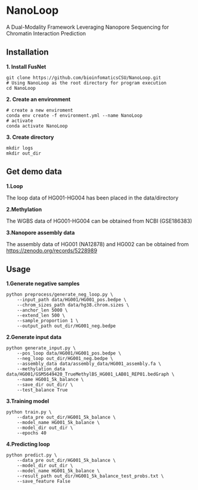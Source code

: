 # NanoLoop
A Dual-Modality Framework Leveraging Nanopore Sequencing for Chromatin Interaction Prediction

## Installation
**1. Install FusNet**
```
git clone https://github.com/bioinfomaticsCSU/NanoLoop.git
# Using NanoLoop as the root directory for program execution
cd NanoLoop
```
**2. Create an environment**
```
# create a new enviroment
conda env create -f environment.yml --name NanoLoop
# activate
conda activate NanoLoop
```
**3. Create directory**
```
mkdir logs
mkdir out_dir
```
## Get demo data

**1.Loop**

The loop data of HG001-HG004 has been placed in the data/directory

**2.Methylation**

The WGBS data of HG001-HG004 can be obtained from NCBI (GSE186383)

**3.Nanopore assembly data**

The assembly data of HG001 (NA12878) and HG002 can be obtained from https://zenodo.org/records/5228989

## Usage
**1.Generate negative samples**
```
python preprocess/generate_neg_loop.py \
    --input_path data/HG001/HG001_pos.bedpe \
    --chrom_sizes_path data/hg38.chrom.sizes \
    --anchor_len 5000 \
    --extend_len 500 \
    --sample_proportion 1 \
    --output_path out_dir/HG001_neg.bedpe
```
**2.Generate input data**
```
python generate_input.py \
    --pos_loop data/HG001/HG001_pos.bedpe \
    --neg_loop out_dir/HG001_neg.bedpe \
    --assembly_data data/assembly_data/HG001_assembly.fa \
    --methylation_data data/HG001/GSM5649420_TrueMethylBS_HG001_LAB01_REP01.bedGraph \
    --name HG001_5k_balance \
    --save_dir out_dir/ \
    --test_balance True
```
**3.Training model**
```
python train.py \
    --data_pre out_dir/HG001_5k_balance \
    --model_name HG001_5k_balance \
    --model_dir out_dir \
    --epochs 40
```
**4.Predicting loop**
```
python predict.py \
    --data_pre out_dir/HG001_5k_balance \
    --model_dir out_dir \
    --model_name HG001_5k_balance \
    --result_path out_dir/HG001_5k_balance_test_probs.txt \
    --save_feature False
```
